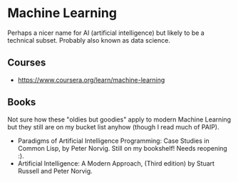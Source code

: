 # Machine Learning

Perhaps a nicer name for AI (artificial intelligence) but likely to be a
technical subset. Probably also known as data science.

## Courses

- https://www.coursera.org/learn/machine-learning

## Books

Not sure how these "oldies but goodies" apply to modern Machine Learning but
they still are on my bucket list anyhow (though I read much of PAIP).

- Paradigms of Artificial Intelligence Programming: Case Studies in Common Lisp,
  by Peter Norvig. Still on my bookshelf! Needs reopening :).
- Artificial Intelligence: A Modern Approach, (Third edition) by Stuart Russell 
  and Peter Norvig.
